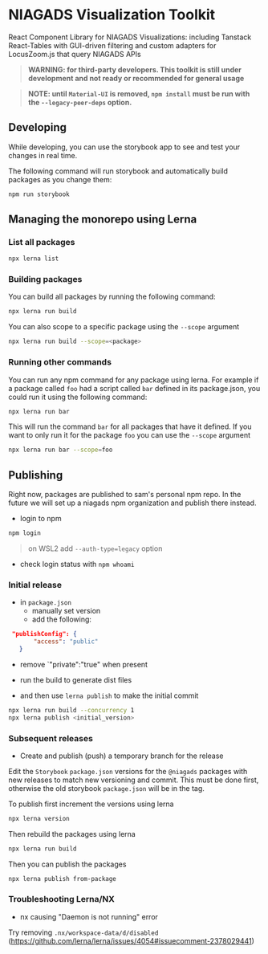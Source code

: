# NIAGADS Visualization Toolkit

React Component Library for NIAGADS Visualizations: including Tanstack React-Tables with GUI-driven filtering and custom adapters for LocusZoom.js that query NIAGADS APIs

> **WARNING: for third-party developers. This toolkit is still under development and not ready or recommended for general usage**

> **NOTE: until `Material-UI` is removed, `npm install` must be run with the `--legacy-peer-deps` option.**

## Developing

While developing, you can use the storybook app to see and test your changes in real time.

The following command will run storybook and automatically build packages as you change them:

```bash
npm run storybook
```

## Managing the monorepo using Lerna

### List all packages

```bash
npx lerna list
```

### Building packages

You can build all packages by running the following command:

```bash
npx lerna run build
```

You can also scope to a specific package using the `--scope` argument

```bash
npx lerna run build --scope=<package>
```

### Running other commands

You can run any npm command for any package using lerna.
For example if a package called `foo` had a script called `bar` defined in
its package.json, you could run it using the following command:

```bash
npx lerna run bar
```

This will run the command `bar` for all packages that have it defined.
If you want to only run it for the package `foo` you can use the `--scope` argument

```bash
npx lerna run bar --scope=foo
```

## Publishing

Right now, packages are published to sam's personal npm repo.
In the future we will set up a niagads npm organization and publish there instead.

* login to npm

```bash
npm login
```
> on WSL2 add `--auth-type=legacy` option

* check login status with `npm whoami`

### Initial release

* in `package.json`
  * manually set version
  * add the following:
 
 ```json
  "publishConfig": {
        "access": "public"
    }
 ```

 * remove `"private":"true" when present

* run the build to generate dist files
* and then use `lerna publish` to make the initial commit 
```bash
npx lerna run build --concurrency 1
npx lerna publish <initial_version>
```

### Subsequent releases

* Create and publish (push) a temporary branch for the release

Edit the `Storybook` `package.json` versions for the `@niagads` packages with new releases to match new versioning and commit.  This must be done first, otherwise the old storybook `package.json` will be in the tag.

To publish first increment the versions using lerna

```bash
npx lerna version
```

Then rebuild the packages using lerna

```bash
npx lerna run build
```

Then you can publish the packages

```bash
npx lerna publish from-package
```

### Troubleshooting Lerna/NX

- nx causing "Daemon is not running" error

Try removing `.nx/workspace-data/d/disabled` (<https://github.com/lerna/lerna/issues/4054#issuecomment-2378029441>)
